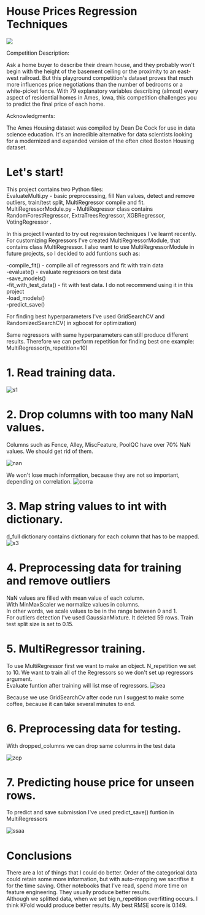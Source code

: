 # House Prices Regression Techniques
![](https://storage.googleapis.com/kaggle-competitions/kaggle/5407/media/housesbanner.png)

Competition Description:

Ask a home buyer to describe their dream house, and they probably won't begin with the height of the basement ceiling or the proximity to an east-west railroad. 
But this playground competition's dataset proves that much more influences price negotiations than the number of bedrooms or a white-picket fence.
With 79 explanatory variables describing (almost) every aspect of residential homes in Ames, Iowa, this competition challenges you to predict the final price of each home.

Acknowledgments:

The Ames Housing dataset was compiled by Dean De Cock for use in data science education.
It's an incredible alternative for data scientists looking for a modernized and expanded version of the often cited Boston Housing dataset.

# Let's start!


This project contains two Python files: <br>
EvaluateMulti.py - basic preprocessing, fill Nan values, detect and remove outliers, train/test split, MultiRegressor compile and fit. <br>
MultiRegressorModule.py - MultiRegressor class contains RandomForestRegressor, ExtraTreesRegressor, XGBRegressor, VotingRegressor . <br>

In this project I wanted to try out  regression techniques I've learnt recently. For customizing Regressors I've created MultiRegressorModule, that contains class MultiRegressor. 
I also want to use MultiRegressorModule in future projects, so I decided to add funtions such as:

-compile_fit() - compile all of regressors and fit with train data <br>
-evaluate() - evaluate regressors on test data <br>
-save_models()  <br>
-fit_with_test_data() - fit with test data. I do not recommend using it in this project <br>
-load_models() <br>
-predict_save() <br>

For finding best hyperparameters I've used GridSearchCV and RandomizedSearchCV( in xgboost for optimization) <br>

Same regressors with same hyperparameters can still produce different results. Therefore we can perform repetition for finding best one 
example: MultiRegressor(n_repetition=10)


# 1. Read training data.
![s1](https://user-images.githubusercontent.com/69935274/101414364-3a7f8000-38e6-11eb-8402-7837483ec16f.png)
# 2. Drop columns with too many NaN values.
Columns such as Fence, Alley, MiscFeature, PoolQC have over 70% NaN values.
We should get rid of them.

![nan](https://user-images.githubusercontent.com/69935274/110354257-43443700-8038-11eb-8507-c35ad54f5ae3.png)

We won't lose much information, because they are not so important, depending on correlation.
![corra](https://user-images.githubusercontent.com/69935274/110363069-6247c680-8042-11eb-8bfa-4d16186764e2.png)


# 3. Map string values to int with dictionary.
d_full dictionary contains dictionary for each column that has to be mapped.
![s3](https://user-images.githubusercontent.com/69935274/101414465-6ac71e80-38e6-11eb-8dcf-e04f7cf1ab1c.png)
# 4. Preprocessing data for training and remove outliers
NaN values are filled with mean value of each column. <br>
With MinMaxScaler we normalize values in columns. <br>
In other words, we scale values to be in the range between 0 and 1. <br>
For outliers detection I've used GaussianMixture. It deleted 59 rows. <brS>
Train test split size is set to 0.15. <br>

# 5. MultiRegressor training.
To use MultiRegressor first we want to make an object. 
N_repetition we set to 10.
We want to train all of the Regressors so we don't set up regressors argument. <br>
Evaluate funtion after training will list mse of regressors.
![sea](https://user-images.githubusercontent.com/69935274/110364594-404f4380-8044-11eb-80e4-de0dd94ccd59.png)

Because we use GridSearchCv after code run I suggest to make some coffee, because it can take several minutes to end.

# 6. Preprocessing data for testing.
With dropped_columns we can drop same columns in the test data

![zcp](https://user-images.githubusercontent.com/69935274/110365298-29f5b780-8045-11eb-8024-66cb29c2df7e.png)

# 7. Predicting house price for unseen rows.
To predict and save submission I've used predict_save() funtion in MultiRegressors

![ssaa](https://user-images.githubusercontent.com/69935274/110365451-5a3d5600-8045-11eb-97bf-be171f7a34ae.png)

# Conclusions
There are a lot of things that I could do better. Order of the categorical data could retain some more information, but with auto-mapping we sacrifise it for the time saving. Other notebooks that I've read, spend more time on feature engineering. They usually produce better results.  
Although we splitted data, when we set big n_repetition overfitting occurs. I think KFold would produce better results.
My best RMSE score is 0.149.
